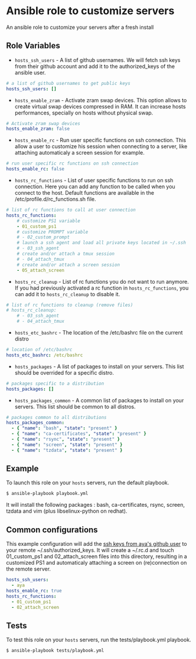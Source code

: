# Ansible role to customize servers

An ansible role to customize your servers after a fresh install

## Role Variables

* `hosts_ssh_users` - A list of github usernames. We will fetch ssh keys from their github account and add it to the authorized_keys of the ansible user.

``` yaml
# a list of github usernames to get public keys
hosts_ssh_users: []
```

* `hosts_enable_zram` - Activate zram swap devices. This option allows to create virtual swap devices compressed in RAM. It can increase hosts performances, specially on hosts without physical swap.

``` yaml
# Activate zram swap devices
hosts_enable_zram: false
```

* `hosts_enable_rc` - Run user specific functions on ssh connection. This allow a user to customize his session when connecting to a server, like attaching automaticaly a screen session for example.

``` yaml
# run user specific rc functions on ssh connection
hosts_enable_rc: false
```

* `hosts_rc_functions` - List of user specific functions to run on ssh connection. Here you can add any function to be called when you connect to the host. Default functions are available in the /etc/profile.d/rc_functions.sh file.

``` yaml
# list of rc functions to call at user connection
hosts_rc_functions:
    # customize PS1 variable
    - 01_custom_ps1
    # customize PROMPT variable
    # - 02_custom_prompt
    # launch a ssh agent and load all private keys located in ~/.ssh
    # - 03_ssh_agent
    # create and/or attach a tmux session
    # - 04_attach_tmux
    # create and/or attach a screen session
    - 05_attach_screen
```

* `hosts_rc_cleanup` - List of rc functions you do not want to run anymore. If you had previously activated a rc function in `hosts_rc_functions`, you can add it to `hosts_rc_cleanup` to disable it.

``` yaml
# list of rc functions to cleanup (remove files)
# hosts_rc_cleanup:
    # - 03_ssh_agent
    # - 04_attach_tmux
```

* `hosts_etc_bashrc` - The location of the /etc/bashrc file on the current distro

``` yaml
# location of /etc/bashrc
hosts_etc_bashrc: /etc/bashrc
```

* `hosts_packages` - A list of packages to install on your servers. This list should be overrided for a specific distro.

``` yaml
# packages specific to a distribution
hosts_packages: []
```

* `hosts_packages_common` - A common list of packages to install on your servers. This list should be common to all distros.

``` yaml
# packages common to all distributions
hosts_packages_common:
  - { "name": "bash", "state": "present" }
  - { "name": "ca-certificates", "state": "present" }
  - { "name": "rsync", "state": "present" }
  - { "name": "screen", "state": "present" }
  - { "name": "tzdata", "state": "present" }
```

## Example

To launch this role on your `hosts` servers, run the default playbook.

``` bash
$ ansible-playbook playbook.yml
```

It will install the following packages : bash, ca-certificates, rsync, screen, tzdata and vim (plus libselinux-python on redhat).

## Common configurations

This example configuration will add the [ssh keys from aya's github user](https://github.com/aya.keys) to your remote ~/.ssh/authorized_keys.
It will create a ~/.rc.d and touch 01_custom_ps1 and 02_attach_screen files into this directory, resulting in a customized PS1 and automaticaly attaching a screen on (re)connection on the remote server.

``` yaml
hosts_ssh_users:
  - aya
hosts_enable_rc: true
hosts_rc_functions:
  - 01_custom_ps1
  - 02_attach_screen
```

## Tests

To test this role on your `hosts` servers, run the tests/playbook.yml playbook.

``` bash
$ ansible-playbook tests/playbook.yml
```

